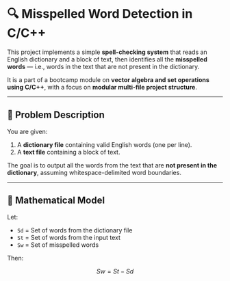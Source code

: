 # 🔍 Misspelled Word Detection in C/C++

This project implements a simple **spell-checking system** that reads an English dictionary and a block of text, then identifies all the **misspelled words** — i.e., words in the text that are not present in the dictionary.

It is a part of a bootcamp module on **vector algebra and set operations using C/C++**, with a focus on **modular multi-file project structure**.

---

## 📄 Problem Description

You are given:
1. A **dictionary file** containing valid English words (one per line).
2. A **text file** containing a block of text.

The goal is to output all the words from the text that are **not present in the dictionary**, assuming whitespace-delimited word boundaries.

---

## 🧠 Mathematical Model

Let:
- `Sd` = Set of words from the dictionary file  
- `St` = Set of words from the input text  
- `Sw` = Set of misspelled words

Then:
```math
Sw = St - Sd
